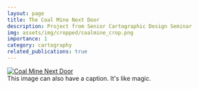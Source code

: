 ```yaml
---
layout: page
title: The Coal Mine Next Door
description: Project from Senior Cartographic Design Seminar
img: assets/img/cropped/coalmine_crop.png
importance: 1
category: cartography
related_publications: true
---
```

<div class="row">
    <div class="col-sm mt-3 mt-md-0">
        <a href="https://github.com/azalecki/azalecki.github.io/blob/master/assets/img/original/zalecki_finalpng.png?raw=true" target="_blank">
            <img src="https://github.com/azalecki/azalecki.github.io/blob/master/assets/img/original/zalecki_finalpng.png?raw=true" alt="Coal Mine Next Door" class="img-fluid rounded z-depth-1" />
        </a>
    </div>
</div>
<div class="caption">
    This image can also have a caption. It's like magic.
</div>




